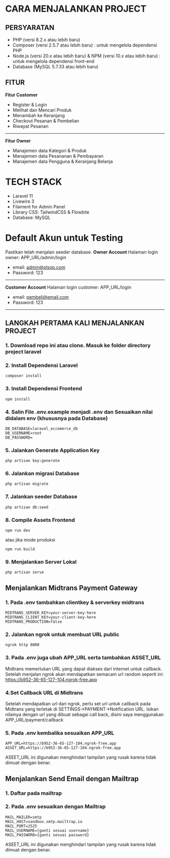 # CARA MENJALANKAN PROJECT

## PERSYARATAN
- PHP (versi 8.2.x atau lebih baru)
- Composer (versi 2.5.7 atau lebih baru) : untuk mengelola dependensi PHP
- Node.js (versi 20.x atau lebih baru) & NPM (versi 10.x atau lebih baru) : untuk mengelola dependensi front-end
- Database (MySQL 5.7.33 atau lebih baru)

## FITUR
**Fitur Customer**
- Register & Login
- Melihat dan Mencari Produk
- Menambah ke Keranjang 
- Checkout Pesanan & Pembelian
- Riwayat Pesanan
---
**Fitur Owner**
- Manajemen data Kategori & Produk
- Manajemen data Pesananan & Pembayaran
- Manajemen data Pengguna & Keranjang Belanja

# TECH STACK
- Laravel 11
- Livewire 3
- Filament for Admin Panel
- Library CSS: TailwindCSS & Flowbite
- Database: MySQL

# Default Akun untuk Testing
Pastikan telah menjalan seeder database.
**Owner Account**
Halaman login owner: APP_URL/admin/login
- email: admin@olsop.com
- Password: 123
---
**Customer Account**
Halaman login customer: APP_URL/login
- email: pembeli@email.com
- Password: 123
---

## LANGKAH PERTAMA KALI MENJALANKAN PROJECT
### 1. Download repo ini atau clone. Masuk ke folder directory project laravel
### 2. Install Dependensi Laravel
```
composer install
```
### 3. Install Dependensi Frontend
```
npm install
```
### 4. Salin File .env.example menjadi .env dan Sesuaikan nilai didalam env (khususnya pada Database)
```
DB_DATABASE=laravel_eccomerce_db
DB_USERNAME=root
DB_PASSWORD=
```
### 5. Jalankan Generate Application Key
```
php artisan key:generate
```
### 6. Jalankan migrasi Database
```
php artisan migrate
```
### 7. Jalankan seeder Database
```
php artisan db:seed
```
### 8. Compile Assets Frontend
```
npm run dev
```
atau jika mode produksi
```
npm run build
```
### 9.  Menjalankan Server Lokal
```
php artisan serve
```

## Menjalankan Midtrans Payment Gateway
### 1. Pada .env tambahkan clientkey & serverkey midtrans
```
MIDTRANS_SERVER_KEY=your-server-key-here
MIDTRANS_CLIENT_KEY=your-client-key-here
MIDTRANS_PRODUCTION=false
```
### 2. Jalankan ngrok untuk membuat URL public
```
ngrok http 8000
```
### 3. Pada .env juga ubah APP_URL serta tambahkan ASSET_URL
Midtrans memerlukan URL yang dapat diakses dari internet untuk callback. Setelah menjalan ngrok akan mendapatkan semacam url random seperti ini: https://b952-36-65-127-104.ngrok-free.app
### 4.Set Callback URL di Midtrans
Setelah mendapatkan url dari ngrok, perlu set url untuk callback pada Midtrans yang terletak di SETTINGS->PAYMENT->Notification URL. Isikan nilainya dengan url yang dibuat sebagai call back, disini saya menggunakan APP_URL/payment/callback

### 5. Pada .env kembalika sesuaikan APP_URL
```
APP_URL=https://b952-36-65-127-104.ngrok-free.app
ASSET_URL=https://b952-36-65-127-104.ngrok-free.app
```
ASEET_URL ini digunakan menghindari tampilan yang rusak karena tidak dimuat dengan benar.

## Menjalankan Send Email dengan Mailtrap
### 1. Daftar pada mailtrap 
### 2. Pada .env sesuaikan dengan Mailtrap
```
MAIL_MAILER=smtp
MAIL_HOST=sandbox.smtp.mailtrap.io
MAIL_PORT=2525
MAIL_USERNAME={ganti sesuai username}
MAIL_PASSWORD={ganti sesuai password}
```
ASEET_URL ini digunakan menghindari tampilan yang rusak karena tidak dimuat dengan benar.

